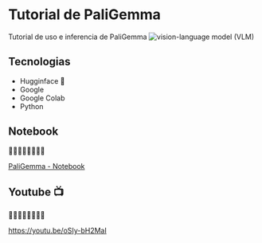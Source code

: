 # Tutorial de PaliGemma
Tutorial de uso e inferencia de PaliGemma
![vision-language model (VLM)](https://github.com/alarcon7a/paligemma-tutorial/assets/33847175/46253bc2-29e8-48b5-8555-4889fb164437)

## Tecnologias

- Hugginface 🤗
- Google
- Google Colab
- Python

## Notebook
🔽🔽🔽🔽🔽🔽🔽🔽 

[PaliGemma - Notebook](PaliGemma.ipynb)


## Youtube 📺
🔽🔽🔽🔽🔽🔽🔽🔽 

https://youtu.be/oSIy-bH2MaI
